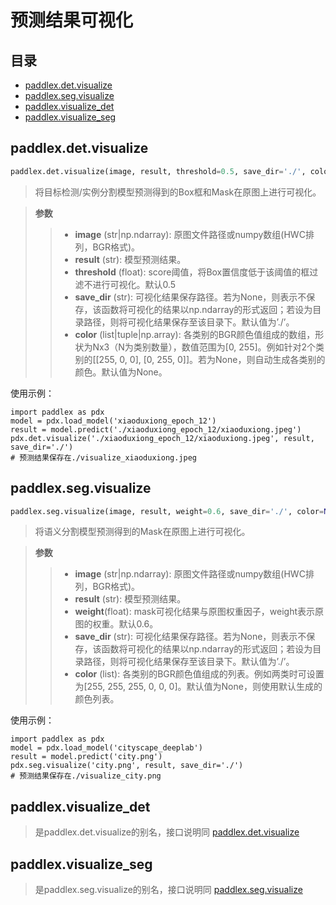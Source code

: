 # 预测结果可视化

## 目录

* [paddlex.det.visualize](#1)
* [paddlex.seg.visualize](#2)
* [paddlex.visualize_det](#3)
* [paddlex.visualize_seg](#4)


## <h2 id="1">paddlex.det.visualize</h2>

```python
paddlex.det.visualize(image, result, threshold=0.5, save_dir='./', color=None)
```

> 将目标检测/实例分割模型预测得到的Box框和Mask在原图上进行可视化。

>
> **参数**
>
> > - **image** (str|np.ndarray): 原图文件路径或numpy数组(HWC排列，BGR格式)。
> > - **result** (str): 模型预测结果。
> > - **threshold** (float): score阈值，将Box置信度低于该阈值的框过滤不进行可视化。默认0.5
> > - **save_dir** (str): 可视化结果保存路径。若为None，则表示不保存，该函数将可视化的结果以np.ndarray的形式返回；若设为目录路径，则将可视化结果保存至该目录下。默认值为’./’。
> > - **color** (list|tuple|np.array): 各类别的BGR颜色值组成的数组，形状为Nx3（N为类别数量），数值范围为[0, 255]。例如针对2个类别的[[255, 0, 0], [0, 255, 0]]。若为None，则自动生成各类别的颜色。默认值为None。


使用示例：
```
import paddlex as pdx
model = pdx.load_model('xiaoduxiong_epoch_12')
result = model.predict('./xiaoduxiong_epoch_12/xiaoduxiong.jpeg')
pdx.det.visualize('./xiaoduxiong_epoch_12/xiaoduxiong.jpeg', result, save_dir='./')
# 预测结果保存在./visualize_xiaoduxiong.jpeg

```


## <h2 id="2">paddlex.seg.visualize</h2>

```python
paddlex.seg.visualize(image, result, weight=0.6, save_dir='./', color=None)
```

> 将语义分割模型预测得到的Mask在原图上进行可视化。

>
> **参数**
>
> > - **image** (str|np.ndarray): 原图文件路径或numpy数组(HWC排列，BGR格式)。
> > - **result** (str): 模型预测结果。
> > - **weight**(float): mask可视化结果与原图权重因子，weight表示原图的权重。默认0.6。
> > - **save_dir** (str): 可视化结果保存路径。若为None，则表示不保存，该函数将可视化的结果以np.ndarray的形式返回；若设为目录路径，则将可视化结果保存至该目录下。默认值为’./’。
> > - **color** (list): 各类别的BGR颜色值组成的列表。例如两类时可设置为[255, 255, 255, 0, 0, 0]。默认值为None，则使用默认生成的颜色列表。

使用示例：

```
import paddlex as pdx
model = pdx.load_model('cityscape_deeplab')
result = model.predict('city.png')
pdx.seg.visualize('city.png', result, save_dir='./')
# 预测结果保存在./visualize_city.png
```


## <h2 id="3">paddlex.visualize_det</h2>

> 是paddlex.det.visualize的别名，接口说明同 [paddlex.det.visualize](./visualize.md#paddlex.det.visualize)

## <h2 id="4">paddlex.visualize_seg</h2>

> 是paddlex.seg.visualize的别名，接口说明同 [paddlex.seg.visualize](./visualize.md#paddlex.seg.visualize)
